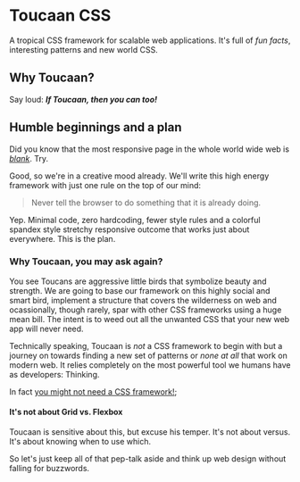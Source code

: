 # Toucaan CSS

A tropical CSS framework for scalable web applications. It's full of *fun facts*, interesting patterns and new world CSS.

## Why Toucaan?

Say loud: **_If Toucaan, then you can too!_**

## Humble beginnings and a plan

Did you know that the most responsive page in the whole world wide web is *[blank](https://toucaan.com/example1.html)*. Try.

Good, so we're in a creative mood already. We'll write this high energy framework with just one rule on the top of our mind:

> Never tell the browser to do something that it is already doing. 

Yep. Minimal code, zero hardcoding, fewer style rules and a colorful spandex style stretchy responsive outcome that works just about everywhere. This is the plan.

### Why Toucaan, you may ask again?

You see Toucans are aggressive little birds that symbolize beauty and strength. We are going to base our framework on this highly social and smart bird, implement a structure that covers the wilderness on web and ocassionally, though rarely, spar with other CSS frameworks using a huge mean bill. The intent is to weed out all the unwanted CSS that your new web app will never need.

Technically speaking, Toucaan is *not* a CSS framework to begin with but a journey on towards finding a new set of patterns or *none at all* that work on modern web. It relies completely on the most powerful tool we humans have as developers: Thinking.

In fact [you might not need a CSS framework!](https://hacks.mozilla.org/2016/04/you-might-not-need-a-css-framework/);


#### It's not about Grid vs. Flexbox

Toucaan is sensitive about this, but excuse his temper. It's not about versus. It's about knowing when to use which.


So let's just keep all of that pep-talk aside and think up web design without falling for buzzwords. 

